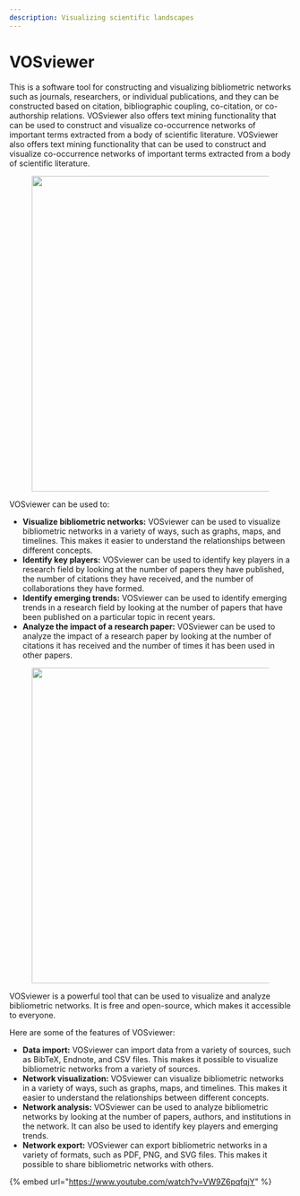 ```yaml
---
description: Visualizing scientific landscapes
---
```


# VOSviewer

This is a software tool for constructing and visualizing bibliometric networks such as journals, researchers, or individual publications, and they can be constructed based on citation, bibliographic coupling, co-citation, or co-authorship relations. VOSviewer also offers text mining functionality that can be used to construct and visualize co-occurrence networks of important terms extracted from a body of scientific literature. VOSviewer also offers text mining functionality that can be used to construct and visualize co-occurrence networks of important terms extracted from a body of scientific literature.

<figure><img src="https://www.vosviewer.com/media/images/content/ea30284dd349a3651f465ac581592983_large.png" alt="" width="563"><figcaption></figcaption></figure>

VOSviewer can be used to:

* **Visualize bibliometric networks:** VOSviewer can be used to visualize bibliometric networks in a variety of ways, such as graphs, maps, and timelines. This makes it easier to understand the relationships between different concepts.
* **Identify key players:** VOSviewer can be used to identify key players in a research field by looking at the number of papers they have published, the number of citations they have received, and the number of collaborations they have formed.
* **Identify emerging trends:** VOSviewer can be used to identify emerging trends in a research field by looking at the number of papers that have been published on a particular topic in recent years.
* **Analyze the impact of a research paper:** VOSviewer can be used to analyze the impact of a research paper by looking at the number of citations it has received and the number of times it has been used in other papers.

<figure><img src="https://www.vosviewer.com/media/images/content/a85a6c4ea4be8fe712929d0ecff44b58_large.png" alt="" width="563"><figcaption></figcaption></figure>

VOSviewer is a powerful tool that can be used to visualize and analyze bibliometric networks. It is free and open-source, which makes it accessible to everyone.

Here are some of the features of VOSviewer:

* **Data import:** VOSviewer can import data from a variety of sources, such as BibTeX, Endnote, and CSV files. This makes it possible to visualize bibliometric networks from a variety of sources.
* **Network visualization:** VOSviewer can visualize bibliometric networks in a variety of ways, such as graphs, maps, and timelines. This makes it easier to understand the relationships between different concepts.
* **Network analysis:** VOSviewer can be used to analyze bibliometric networks by looking at the number of papers, authors, and institutions in the network. It can also be used to identify key players and emerging trends.
* **Network export:** VOSviewer can export bibliometric networks in a variety of formats, such as PDF, PNG, and SVG files. This makes it possible to share bibliometric networks with others.

{% embed url="https://www.youtube.com/watch?v=VW9Z6pqfqjY" %}
